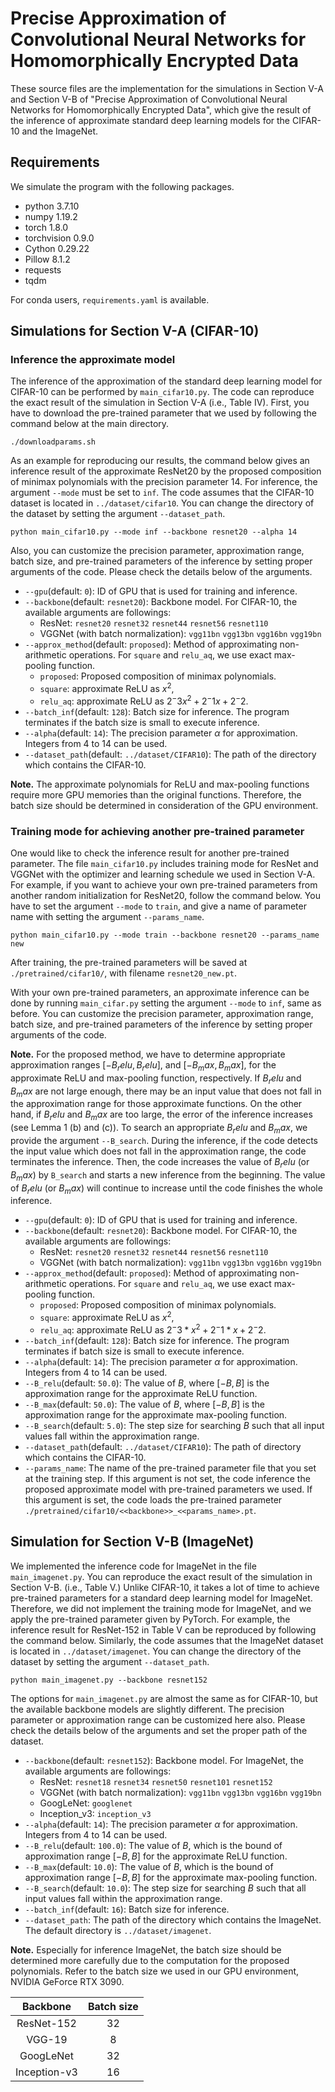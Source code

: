 # Precise Approximation of Convolutional Neural Networks for Homomorphically Encrypted Data

These source files are the implementation for the simulations in Section V-A and Section V-B of "Precise Approximation of Convolutional Neural Networks for Homomorphically Encrypted Data", which give the result of the inference of approximate standard deep learning models for the CIFAR-10 and the ImageNet.  
## Requirements

We simulate the program with the following packages.

* python 3.7.10
* numpy 1.19.2
* torch 1.8.0
* torchvision 0.9.0
* Cython 0.29.22
* Pillow 8.1.2
* requests
* tqdm

For conda users, `requirements.yaml` is available.

## Simulations for Section V-A (CIFAR-10) 

### Inference the approximate model

The inference of the approximation of the standard deep learning model for CIFAR-10 can be performed by `main_cifar10.py`.
The code can reproduce the exact result of the simulation in Section V-A (i.e., Table IV).
First, you have to download the pre-trained parameter that we used by following the command below at the main directory.

```
./downloadparams.sh
```

As an example for reproducing our results, the command below gives an inference result of the approximate ResNet20 by the proposed composition of minimax polynomials with the precision parameter 14.
For inference, the argument `--mode` must be set to `inf`.
The code assumes that the CIFAR-10 dataset is located in `../dataset/cifar10`. You can change the directory of the dataset by setting the argument `--dataset_path`.

```
python main_cifar10.py --mode inf --backbone resnet20 --alpha 14
```

Also, you can customize the precision parameter, approximation range, batch size, and pre-trained parameters of the inference by setting proper arguments of the code.
Please check the details below of the arguments.

- `--gpu`(default: `0`): ID of GPU that is used for training and inference.
- `--backbone`(default: `resnet20`): Backbone model. For CIFAR-10, the available arguments are followings: 
  - ResNet: `resnet20` `resnet32` `resnet44` `resnet56` `resnet110`
  - VGGNet (with batch normalization): `vgg11bn` `vgg13bn` `vgg16bn` `vgg19bn`
- `--approx_method`(default: `proposed`): Method of approximating non-arithmetic operations. For `square` and `relu_aq`, we use exact max-pooling function.
  - `proposed`: Proposed composition of minimax polynomials.
  - `square`: approximate ReLU as $x^2$, 
  - `relu_aq`: approximate ReLU as $2^-3x^2+2^-1x+2^-2$.
- `--batch_inf`(default: `128`): Batch size for inference. The program terminates if the batch size is small to execute inference.
- `--alpha`(default: `14`): The precision parameter $\alpha$ for approximation. Integers from 4 to 14 can be used.
- `--dataset_path`(default: `../dataset/CIFAR10`): The path of the directory which contains the CIFAR-10.

**Note.** The approximate polynomials for ReLU and max-pooling functions require more GPU memories than the original functions.
Therefore, the batch size should be determined in consideration of the GPU environment.


### Training mode for achieving another pre-trained parameter

One would like to check the inference result for another pre-trained parameter.
The file `main_cifar10.py` includes training mode for ResNet and VGGNet with the optimizer and learning schedule we used in Section V-A.
For example, if you want to achieve your own pre-trained parameters from another random initialization for ResNet20, follow the command below.
You have to set the argument `--mode` to `train`, and give a name of parameter name with setting the argument `--params_name`.

```
python main_cifar10.py --mode train --backbone resnet20 --params_name new
```

After training, the pre-trained parameters will be saved at `./pretrained/cifar10/`, with filename `resnet20_new.pt`.

With your own pre-trained parameters, an approximate inference can be done by running `main_cifar.py` setting the argument `--mode` to `inf`, same as before.
You can customize the precision parameter, approximation range, batch size, and pre-trained parameters of the inference by setting proper arguments of the code.

**Note.** For the proposed method, we have to determine appropriate approximation ranges $[-B_relu, B_relu]$, and $[-B_max, B_max]$, for the approximate ReLU and max-pooling function, respectively.
If $B_relu$ and $B_max$ are not large enough, there may be an input value that does not fall in the approximation range for those approximate functions.
On the other hand, if $B_relu$ and $B_max$ are too large, the error of the inference increases (see Lemma 1 (b) and (c)). 
To search an appropriate $B_relu$ and $B_max$, we provide the argument `--B_search`. 
During the inference, if the code detects the input value which does not fall in the approximation range, the code terminates the inference.
Then, the code increases the value of $B_relu$ (or $B_max$) by `B_search` and starts a new inference from the beginning.
The value of $B_relu$ (or $B_max$) will continue to increase until the code finishes the whole inference.

- `--gpu`(default: `0`): ID of GPU that is used for training and inference.
- `--backbone`(default: `resnet20`): Backbone model. For CIFAR-10, the available arguments are followings: 
  - ResNet: `resnet20` `resnet32` `resnet44` `resnet56` `resnet110`
  - VGGNet (with batch normalization): `vgg11bn` `vgg13bn` `vgg16bn` `vgg19bn`
- `--approx_method`(default: `proposed`): Method of approximating non-arithmetic operations. For `square` and `relu_aq`, we use exact max-pooling function.
  - `proposed`: Proposed composition of minimax polynomials.
  - `square`: approximate ReLU as $x^2$, 
  - `relu_aq`: approximate ReLU as $2^-3*x^2+2^-1*x+2^-2$.
- `--batch_inf`(default: `128`): Batch size for inference. The program terminates if batch size is small to execute inference.
- `--alpha`(default: `14`): The precision parameter $\alpha$ for approximation. Integers from 4 to 14 can be used.
- `--B_relu`(default: `50.0`): The value of $B$, where $[-B,B]$ is the approximation range for the approximate ReLU function. 
- `--B_max`(default: `50.0`): The value of $B$, where $[-B,B]$ is the approximation range for the approximate max-pooling function.
- `--B_search`(default: `5.0`): The step size for searching $B$ such that all input values fall within the approximation range.
- `--dataset_path`(default: `../dataset/CIFAR10`): The path of directory which contains the CIFAR-10.
- `--params_name`: The name of the pre-trained parameter file that you set at the training step. If this argument is not set, the code inference the proposed approximate model with pre-trained parameters we used.
If this argument is set, the code loads the pre-trained parameter `./pretrained/cifar10/<<backbone>>_<<params_name>.pt`.

## Simulation for Section V-B (ImageNet)

We implemented the inference code for ImageNet in the file `main_imagenet.py`. You can reproduce the exact result of the simulation in Section V-B. (i.e., Table V.)
Unlike CIFAR-10, it takes a lot of time to achieve pre-trained parameters for a standard deep learning model for ImageNet. 
Therefore, we did not implement the training mode for ImageNet, and we apply the pre-trained parameter given by PyTorch.
For example, the inference result for ResNet-152 in Table V can be reproduced by following the command below.
Similarly, the code assumes that the ImageNet dataset is located in `../dataset/imagenet`. You can change the directory of the dataset by setting the argument `--dataset_path`.

```
python main_imagenet.py --backbone resnet152
```


The options for `main_imagenet.py` are almost the same as for CIFAR-10, but the available backbone models are slightly different. 
The precision parameter or approximation range can be customized here also.
Please check the details below of the arguments and set the proper path of the dataset.

- `--backbone`(default: `resnet152`): Backbone model. For ImageNet, the available arguments are followings: 
  - ResNet: `resnet18` `resnet34` `resnet50` `resnet101` `resnet152`
  - VGGNet (with batch normalization): `vgg11bn` `vgg13bn` `vgg16bn` `vgg19bn`
  - GoogLeNet: `googlenet`
  - Inception_v3: `inception_v3`
- `--alpha`(default: `14`): The precision parameter $\alpha$ for approximation. Integers from 4 to 14 can be used.
- `--B_relu`(default: `100.0`): The value of $B$, which is the bound of approximation range $[-B,B]$ for the approximate ReLU function. 
- `--B_max`(default: `10.0`): The value of $B$, which is the bound of approximation range $[-B,B]$ for the approximate max-pooling function.
- `--B_search`(default: `10.0`): The step size for searching $B$ such that all input values fall within the approximation range.
- `--batch_inf`(default: `16`): Batch size for inference.
- `--dataset_path`: The path of the directory which contains the ImageNet. The default directory is `../dataset/imagenet`.

**Note.** Especially for inference ImageNet, the batch size should be determined more carefully due to the computation for the proposed polynomials. Refer to the batch size we used in our GPU environment, NVIDIA GeForce RTX 3090.

|   Backbone   | Batch size |
|:------------:|:----------:|
|  ResNet-152  |      32     |
|    VGG-19    |      8     |
|   GoogLeNet  |      32     |
| Inception-v3 | 16 |
